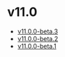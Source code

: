 # v11.0

- [v11.0.0-beta.3](v11.0.0-3.ja.md)
- [v11.0.0-beta.2](v11.0.0-2.ja.md)
- [v11.0.0-beta.1](v11.0.0-1.ja.md)
